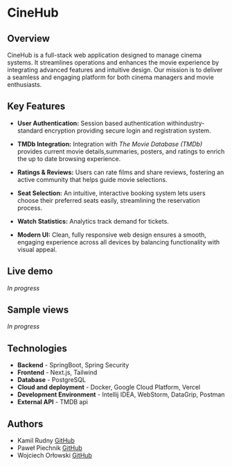 # CineHub

## Overview

CineHub is a full-stack web application designed to manage cinema systems. It streamlines operations and enhances the movie experience by integrating advanced features and intuitive design. Our mission is to deliver a seamless and engaging platform for both cinema managers and movie enthusiasts.


## Key Features

- **User Authentication:**  Session based authentication withindustry-standard encryption providing secure login and registration system.

- **TMDb Integration:**  Integration with *The Movie Database (TMDb)* provides current movie details,summaries, posters, and ratings to enrich the up to date browsing experience.

- **Ratings & Reviews:**  Users can rate films and share reviews, fostering an active community that helps guide movie selections.

- **Seat Selection:**  An intuitive, interactive booking system lets users choose their preferred seats easily, streamlining the reservation process.

- **Watch Statistics:**  Analytics track demand for tickets. 

- **Modern UI:**  Clean, fully responsive web design ensures a smooth, engaging experience across all devices by balancing functionality with visual appeal.


## Live demo 

*In progress*

## Sample views 

*In progress*

  
## Technologies

- **Backend** - SpringBoot, Spring Security
- **Frontend** - Next.js, Tailwind
- **Database** - PostgreSQL
- **Cloud and deployment** - Docker, Google Cloud Platform, Vercel
- **Development Environment** - Intellij IDEA, WebStorm, DataGrip, Postman  
- **External API** - TMDB api

## Authors 

- Kamil Rudny [GitHub](https://github.com/krudny)
- Paweł Piechnik [GitHub](https://github.com/piechnikk)
- Wojciech Orłowski [GitHub](https://github.com/Vemtor)
